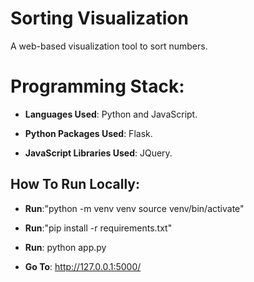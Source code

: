 # Sorting Visualization

A web-based visualization tool to sort numbers.



# Programming Stack: 


*	**Languages Used**: Python and JavaScript.

*	**Python Packages Used**: Flask.

*	**JavaScript Libraries Used**: JQuery.



## How To Run Locally:

* 	**Run**:"python -m venv venv source venv/bin/activate" 

* 	**Run**:"pip install -r requirements.txt"

* 	**Run**: python app.py

* 	**Go To**: http://127.0.0.1:5000/ 